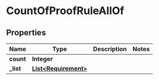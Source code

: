 

# CountOfProofRuleAllOf


## Properties

| Name | Type | Description | Notes |
|------------ | ------------- | ------------- | -------------|
|**count** | **Integer** |  |  |
|**_list** | [**List&lt;Requirement&gt;**](Requirement.md) |  |  |



